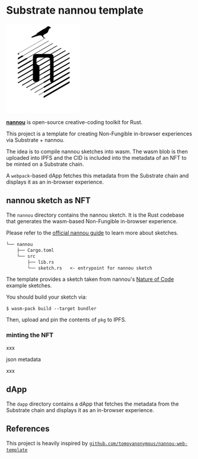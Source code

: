 # Substrate nannou template

![](nannou-substrate.png)

[**nannou**](https://nannou.cc/) is open-source creative-coding toolkit for Rust.

This project is a template for creating Non-Fungible in-browser experiences via Substrate + nannou.

The idea is to compile nannou sketches into wasm. The wasm blob is then uploaded into IPFS and the CID is included into
the metadata of an NFT to be minted on a Substrate chain.

A `webpack`-based dApp fetches this metadata from the Substrate chain and displays it as an in-browser experience.

## nannou sketch as NFT

The `nannou` directory contains the nannou sketch. It is the Rust codebase that generates the wasm-based Non-Fungible
in-browser experience.

Please refer to the [official nannou guide](https://guide.nannou.cc/) to learn more about sketches.
```
└── nannou
    ├── Cargo.toml
    └── src
        ├── lib.rs
        └── sketch.rs   <- entrypoint for nannou sketch
```

The template provides a sketch taken from nannou's [Nature of Code](https://github.com/nannou-org/nannou/tree/master/nature_of_code) example sketches.

You should build your sketch via:
```shell
$ wasm-pack build --target bundler
```

Then, upload and pin the contents of `pkg` to IPFS.

### minting the NFT

xxx

json metadata

xxx

## dApp

The `dapp` directory contains a dApp that fetches the metadata from the Substrate chain and displays it as an in-browser experience.

## References

This project is heavily inspired by [`github.com/tomoyanonymous/nannou-web-template`](https://github.com/tomoyanonymous/nannou-web-template)